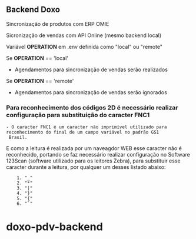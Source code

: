 ## Backend Doxo

Sincronização de produtos com ERP OMIE

Sicronização de vendas com API Online (mesmo backend local)

Variável **OPERATION** em .env definida como "local" ou "remote"

Se **OPERATION** == 'local'

- Agendamentos para sincronização de vendas serão realizados

Se **OPERATION** == 'remote'

- Agendamentos para sincronização de vendas serão ignorados

### Para reconhecimento dos códigos 2D é necessário realizar configuração para substituição do caracter FNC1

    - O caracter FNC1 é um caracter não imprimível utilizado para reconhecimento do final de um campo variável no padrão GS1
     Brasil.

E como a leitura é realizada por um naveagdor WEB esse caracter não é reconhecido, portando se faz necessário realizar configuração no Software 123Scan (software utilizado para os leitores Zebra), para substituir esse caracter durante a leitura, por qualquer um desses listado abaixo:

        1. "_"
        2. "*"
        3. "|"
        4. "}"
        5. "{"
        6. "`"
# doxo-pdv-backend
